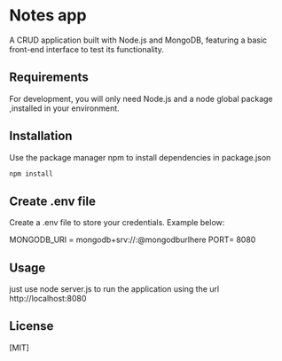 # Notes app
A CRUD application built with Node.js and MongoDB, featuring a basic front-end interface to test its functionality.

## Requirements
For development, you will only need Node.js and a node global package ,installed in your environment.


## Installation
Use the package manager npm to install dependencies in package.json 
```bash
npm install
```
## Create .env file
Create a .env file to store your credentials. Example below:

MONGODB_URI = mongodb+srv://<username>:<password>@mongodburlhere
PORT= 8080

## Usage
just use node server.js to run the application using the url http://localhost:8080

## License
[MIT]
